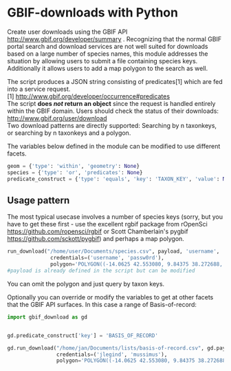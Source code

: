 # GBIF-downloads with Python 
Create user downloads using the GBIF API http://www.gbif.org/developer/summary . Recognizing that the normal GBIF portal search and download services are not well suited for downloads based on a large number of species names, this module addresses the situation by allowing users to submit a file containing species keys. Additionally it allows users to add a map polygon to the search as well.   

The script produces a JSON string consisting of predicates[1] which are fed into a service request.</br>
[1] http://www.gbif.org/developer/occurrence#predicates </br>
The script **does *not* return an object** since the request is handled entirely within the GBIF domain. Users should check the status of their downloads: http://www.gbif.org/user/download </br>
Two download patterns are directly supported: Searching by n taxonkeys, or searching by n taxonkeys and a polygon.

The variables below defined in the module can be modified to use different facets.

```python
geom = {'type': 'within', 'geometry': None}
species = {'type': 'or', 'predicates': None}
predicate_construct = {'type': 'equals', 'key': 'TAXON_KEY', 'value': None}
```

## Usage pattern
The most typical usecase involves a number of species keys (sorry, but you have to get these first - use the excellent rgbif package from rOpenSci https://github.com/ropensci/rgbif or Scott Chamberlain's pygbif https://github.com/sckott/pygbif) and perhaps a map polygon.

```python
run_download("/home/user/Documents/species.csv", payload, 'username', 'user@mail.org', 
              credentials=('username', 'passw0rd'), 
              polygon='POLYGON((-14.0625 42.553080, 9.84375 38.272688, -7.03125 26.431228, -14.0625 42.553080))')
#payload is already defined in the script but can be modified
```
You can omit the polygon and just query by taxon keys.

Optionally you can override or modify the variables to get at other facets that the GBIF API surfaces. In this case a range of Basis-of-record:

```python
import gbif_download as gd


gd.predicate_construct['key'] = 'BASIS_OF_RECORD'

gd.run_download("/home/jan/Documents/lists/basis-of-record.csv", gd.payload, 'username', 'user@mail.org', 
                credentials=('jlegind', 'mussimus'), 
                polygon='POLYGON((-14.0625 42.553080, 9.84375 38.272688, -7.03125 26.431228, -14.0625 42.553080))')
```
